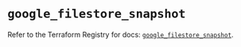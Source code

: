 # `google_filestore_snapshot`

Refer to the Terraform Registry for docs: [`google_filestore_snapshot`](https://registry.terraform.io/providers/hashicorp/google-beta/6.41.0/docs/resources/google_filestore_snapshot).
